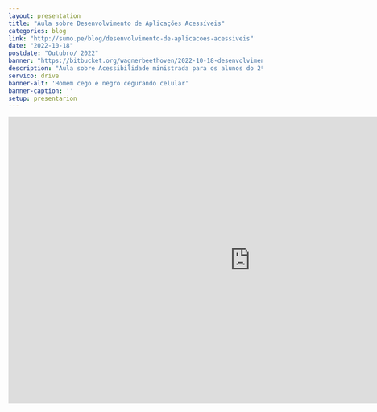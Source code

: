```yaml
---
layout: presentation
title: "Aula sobre Desenvolvimento de Aplicações Acessíveis" 
categories: blog
link: "http://sumo.pe/blog/desenvolvimento-de-aplicacoes-acessiveis"
date: "2022-10-18"
postdate: "Outubro/ 2022"
banner: "https://bitbucket.org/wagnerbeethoven/2022-10-18-desenvolvimento-de-aplicacoes-acessiveis.md/raw/e9f60f5842b33e72c5f34feb1e7e6111bc9c578d/close-up-blind-man-holding-smartphone_23-2148884021.jpg"
description: "Aula sobre Acessibilidade ministrada para os alunos do 2º período do curso de Sistema da Informação da Uninassau"
servico: drive
banner-alt: 'Homem cego e negro cegurando celular'
banner-caption: ''
setup: presentarion
---
```


<iframe src="https://docs.google.com/presentation/d/e/2PACX-1vRMO9Y6EpfGQ2PVFY9nwdN0MWGrfvTcizk8LRucu1AvsY6_RLnTz-_YhZxIwFzGbfAIhn2GAqkU-kjx/embed?start=false&loop=false&delayms=3000" frameborder="0" width="960" height="569" allowfullscreen="true" mozallowfullscreen="true" webkitallowfullscreen="true"></iframe>
